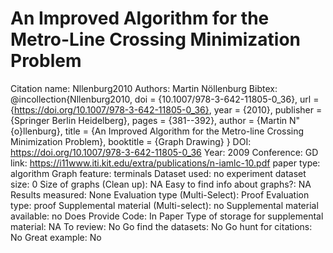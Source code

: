 # An Improved Algorithm for the Metro-Line Crossing Minimization Problem

Citation name: Nllenburg2010
Authors: Martin Nöllenburg
Bibtex: @incollection{Nllenburg2010,
doi = {10.1007/978-3-642-11805-0_36},
url = {https://doi.org/10.1007/978-3-642-11805-0_36},
year = {2010},
publisher = {Springer Berlin Heidelberg},
pages = {381--392},
author = {Martin N\"{o}llenburg},
title = {An Improved Algorithm for the Metro-line Crossing Minimization Problem},
booktitle = {Graph Drawing}
}
DOI: https://doi.org/10.1007/978-3-642-11805-0_36
Year: 2009
Conference: GD
link: https://i11www.iti.kit.edu/extra/publications/n-iamlc-10.pdf
paper type: algorithm
Graph feature: terminals
Dataset used: no experiment
dataset size: 0
Size of graphs (Clean up): NA
Easy to find info about graphs?: NA
Results measured: None
Evaluation type (Multi-Select): Proof
Evaluation type: proof
Supplemental material (Multi-select): no
Supplemental material available: no
Does Provide Code: In Paper
Type of storage for supplemental material: NA
To review: No
Go find the datasets: No
Go hunt for citations: No
Great example: No